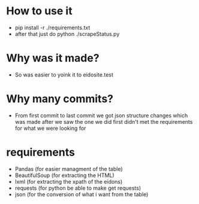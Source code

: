 # How to use it
- pip install -r ./requirements.txt  
- after that just do python ./scrapeStatus.py

# Why was it made?
- So was easier to yoink it to eidosite.test

# Why many commits?
- From first commit to last commit we got json structure changes which was made after we saw the one we did first didn't met the requirements for what we were looking for

# requirements
- Pandas (for easier managment of the table)
- BeautifulSoup (for extracting the HTML)
- lxml (for extracting the xpath of the eidons)
- requests (for python be able to make get requests)
- json (for the conversion of what i want from the table)
